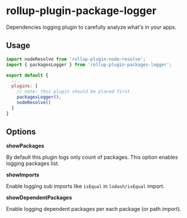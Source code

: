 # rollup-plugin-package-logger

Dependencies logging plugin to carefully analyze what's in your apps.

## Usage

```js
import nodeResolve from 'rollup-plugin-node-resolve';
import { packagesLogger } from 'rollup-plugin-packages-logger';

export default {
  ...
  plugins: [
    // note: this plugin should be placed first
    packagesLogger(),
    nodeResolve()
  ]
}
```

## Options

**showPackages**

By default this plugin logs only count of packages. This option enables logging packages list.

**showImports**

Enable logging sub imports like `isEqual` in `lodash/isEqual` import.

**showDependentPackages**

Enable logging dependent packages per each package (or path import).
